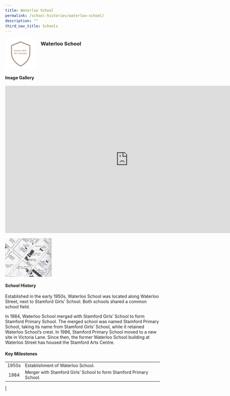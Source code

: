 ```yaml
---
title: Waterloo School
permalink: /school-histories/waterloo-school/
description: ""
third_nav_title: Schools
---
```

<img align="left" style="width:20%;margin-right:15px;" src="/images/waterloosch1.png">

### **Waterloo School**


<br clear="left">

#### **Image Gallery**
<iframe src="https://docs.google.com/presentation/d/e/2PACX-1vQ_6URcgZjih66Xr1xEmBNek2o_IL-QqkI63AIPhTV7g8MBgKA0CpnBv0tUxxeI3rS3HRsrrCkfF8AO/embed?start=false&amp;loop=true&amp;delayms=5000" frameborder="0" width="800" height="479" allowfullscreen="true"></iframe>

<p><a href="https://staging.d1yxymztqoj7qn.amplifyapp.com/images/waterloosch2.jpg">  
<img align="left" style="width:30%;margin-right:15px;" src="/images/waterloosch2.jpg">
</a></p>

<br clear="left">

#### **School History**
Established in the early 1950s, Waterloo School was located along Waterloo Street, next to Stamford Girls’ School. Both schools shared a common school field.

In 1984, Waterloo School merged with Stamford Girls’ School to form Stamford Primary School. The merged school was named Stamford Primary School, taking its name from Stamford Girls’ School, while it retained Waterloo School’s crest. In 1986, Stamford Primary School moved to a new site in Victoria Lane. Since then, the former Waterloo School building at Waterloo Street has housed the Stamford Arts Centre.

#### **Key Milestones**

|  |  |
|:---:|---|
| 1950s | Establishment of Waterloo School. |
| 1984 | Merger with Stamford Girls’ School to form Stamford Primary School. |
|




